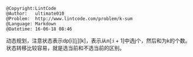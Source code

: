 ```
@Copyright:LintCode
@Author:   ultimate010
@Problem:  http://www.lintcode.com/problem/k-sum
@Language: Markdown
@Datetime: 16-06-18 08:46
```

动态规划，注意状态表示dp[i][j][k]，表示从n[:i + 1]中选j个，然后和为k的个数。
状态转移比较容易，就是选当前和不选当前的区别。
